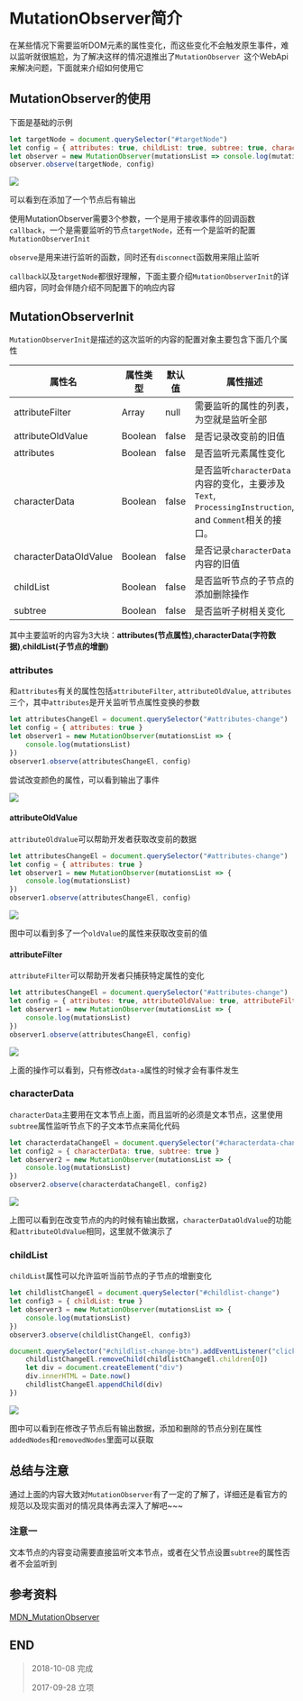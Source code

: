 # MutationObserver简介

在某些情况下需要监听DOM元素的属性变化，而这些变化不会触发原生事件，难以监听就很尴尬，为了解决这样的情况退推出了`MutationObserver
`这个WebApi来解决问题，下面就来介绍如何使用它

## MutationObserver的使用

下面是基础的示例

``` javascript
let targetNode = document.querySelector("#targetNode")
let config = { attributes: true, childList: true, subtree: true, characterData: true }
let observer = new MutationObserver(mutationsList => console.log(mutationsList))
observer.observe(targetNode, config)
```

![](https://blog-cdn.chenxiyuan.fun/18-10-7/83559465.jpg)

可以看到在添加了一个节点后有输出

使用MutationObserver需要3个参数，一个是用于接收事件的回调函数`callback`，一个是需要监听的节点`targetNode`，还有一个是监听的配置`MutationObserverInit`

`observe`是用来进行监听的函数，同时还有`disconnect`函数用来阻止监听

`callback`以及`targetNode`都很好理解，下面主要介绍`MutationObserverInit`的详细内容，同时会伴随介绍不同配置下的响应内容

## MutationObserverInit

`MutationObserverInit`是描述的这次监听的内容的配置对象主要包含下面几个属性

|属性名|属性类型|默认值|属性描述|
|---|---|---|---|
|attributeFilter|Array<String>|null|需要监听的属性的列表，为空就是监听全部|
|attributeOldValue|Boolean|false|是否记录改变前的旧值|
|attributes|Boolean|false|是否监听元素属性变化|
|characterData|Boolean|false|是否监听`characterData`内容的变化，主要涉及`Text`, `ProcessingInstruction`, and `Comment`相关的接口。|
|characterDataOldValue|Boolean|false|是否记录`characterData`内容的旧值|
|childList|Boolean|false|是否监听节点的子节点的添加删除操作|
|subtree|Boolean|false|是否监听子树相关变化|

其中主要监听的内容为3大块：**attributes(节点属性)**,**characterData(字符数据)**,**childList(子节点的增删)**

### attributes

和`attributes`有关的属性包括`attributeFilter`, `attributeOldValue`, `attributes`三个，其中`attributes`是开关监听节点属性变换的参数

``` javascript
let attributesChangeEl = document.querySelector("#attributes-change")
let config = { attributes: true }
let observer1 = new MutationObserver(mutationsList => {
    console.log(mutationsList)
})
observer1.observe(attributesChangeEl, config)
```

尝试改变颜色的属性，可以看到输出了事件

![](https://blog-cdn.chenxiyuan.fun/18-10-8/12131802.jpg)

#### attributeOldValue

`attributeOldValue`可以帮助开发者获取改变前的数据

``` javascript
let attributesChangeEl = document.querySelector("#attributes-change")
let config = { attributes: true }
let observer1 = new MutationObserver(mutationsList => {
    console.log(mutationsList)
})
observer1.observe(attributesChangeEl, config)
```

![](https://blog-cdn.chenxiyuan.fun/18-10-8/32733921.jpg)

图中可以看到多了一个`oldValue`的属性来获取改变前的值

#### attributeFilter

`attributeFilter`可以帮助开发者只捕获特定属性的变化

``` javascript
let attributesChangeEl = document.querySelector("#attributes-change")
let config = { attributes: true, attributeOldValue: true, attributeFilter: [ "data-a"] }
let observer1 = new MutationObserver(mutationsList => {
    console.log(mutationsList)
})
observer1.observe(attributesChangeEl, config)
```

![](https://blog-cdn.chenxiyuan.fun/18-10-8/80304748.jpg)

上面的操作可以看到，只有修改`data-a`属性的时候才会有事件发生

### characterData

`characterData`主要用在文本节点上面，而且监听的必须是文本节点，这里使用`subtree`属性监听节点下的子文本节点来简化代码

``` javascript
let characterdataChangeEl = document.querySelector("#characterdata-change")
let config2 = { characterData: true, subtree: true }
let observer2 = new MutationObserver(mutationsList => {
    console.log(mutationsList)
})
observer2.observe(characterdataChangeEl, config2)
```

![](https://blog-cdn.chenxiyuan.fun/18-10-8/10917265.jpg)

上图可以看到在改变节点的内的时候有输出数据，`characterDataOldValue`的功能和`attributeOldValue`相同，这里就不做演示了

### childList

`childList`属性可以允许监听当前节点的子节点的增删变化

``` javascript
let childlistChangeEl = document.querySelector("#childlist-change")
let config3 = { childList: true }
let observer3 = new MutationObserver(mutationsList => {
    console.log(mutationsList)
})
observer3.observe(childlistChangeEl, config3)

document.querySelector("#childlist-change-btn").addEventListener("click", function(){
    childlistChangeEl.removeChild(childlistChangeEl.children[0])
    let div = document.createElement("div")
    div.innerHTML = Date.now()
    childlistChangeEl.appendChild(div)
})
```
![](https://blog-cdn.chenxiyuan.fun/18-10-8/84629923.jpg)

图中可以看到在修改子节点后有输出数据，添加和删除的节点分别在属性`addedNodes`和`removedNodes`里面可以获取

## 总结与注意

通过上面的内容大致对`MutationObserver`有了一定的了解了，详细还是看官方的规范以及现实面对的情况具体再去深入了解吧~~~

### 注意一

文本节点的内容变动需要直接监听文本节点，或者在父节点设置`subtree`的属性否者不会监听到


## 参考资料

[MDN_MutationObserver](https://developer.mozilla.org/zh-CN/docs/Web/API/MutationObserver)

## END 

>   2018-10-08   完成
> 
>   2017-09-28   立项